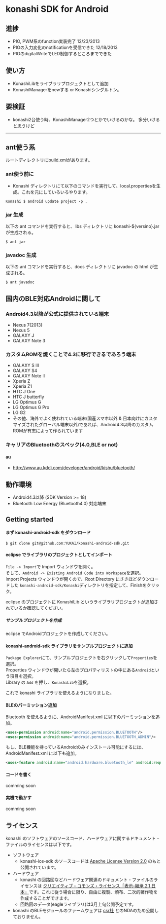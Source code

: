# konashi SDK for Android

## 進捗
- PIO, PWM系のfunction実装完了 12/23/2013
- PIOの入力変化のnotificationを受信できた 12/18/2013
- PIOのdigitalWriteでLED制御するところまでできた

## 使い方
- KonashiLibをライブラリプロジェクトとして追加 
- KonashiManagerをnewする or Konashiシングルトン。

## 要検証
- konashi2台使う時、KonashiManager2つとかでいけるのかな。 多分いけると思うけど


----

## ant使う系
ルートディレクトリにbuild.xmlがあります。

### ant使う前に
- Konashi ディレクトリにて以下のコマンドを実行して、local.propertiesを生成。これを元にしていろいろやります。

```
Konashi $ android update project -p .
```

### jar 生成
以下の ant コマンドを実行すると、libs ディレクトリに konashi-${versino}.jar が生成される。

```
$ ant jar
```

### javadoc 生成
以下の ant コマンドを実行すると、docs ディレクトリに javadoc の html が生成される。

```
$ ant javadoc
```


## 国内のBLE対応Androidに関して
### Android4.3以降が公式に提供されている端末
- Nexus 7(2013)
- Nexus 5
- GALAXY J
- GALAXY Note 3

### カスタムROMを焼くことで4.3に移行できるであろう端末
- GALAXY S III
- GALAXY S4
- GALAXY Note II
- Xperia Z
- Xperia Z1
- HTC J One
- HTC J butterfly
- LG Optimus G
- LG Optimus G Pro
- LG G2
- その他、海外でよく使われている端末(国産スマホ以外 & 日本向けにカスタマイズされたグローバル端末以外)であれば、Android4.3以降のカスタムROMが有志によって作られています

### キャリアのBluetoothのスペック(4.0,BLE or not)
#### au
- http://www.au.kddi.com/developer/android/kishu/bluetooth/

## 動作環境
- Android4.3以降 (SDK Version >= 18)
- Bluetooth Low Energy (Bluetooth4.0) 対応端末

## Getting started

#### まず konashi-android-sdk をダウンロード
```
$ git clone git@github.com:YUKAI/konashi-android-sdk.git
```

#### eclipse でライブラリのプロジェクトとしてインポート
`File -> Import`で Import ウィンドウを開く。<br/>
そして、`Android -> Existing Android Code into Workspace`を選択。<br/>
Import Projects ウィンドウが開くので、Root Directory にさきほどダウンロードした `konashi-android-sdk/Konashi`ディレクトリを指定して、Finishをクリック。

eclipse のプロジェクトに KonashiLib というライブラリプロジェクトが追加されているか確認してください。

##### サンプルプロジェクトを作成
eclipse でAndroidプロジェクトを作成してください。

#### konashi-android-sdk ライブラリをサンプルプロジェクトに追加
`Package Explorer`にて、サンプルプロジェクトを右クリックして`Properties`を選択。<br/>
Properties ウィンドウが開いたら左のプロパティリストの中にある`Android`という項目を選択。<br/>
Library の `Add` を押し、`KonashiLib`を選択。

これで konashi ライブラリを使えるようになりました。

#### BLEのパーミッション追加
Bluetooth を使えるように、AndroidManifest.xml に以下のパーミッションを追加。

```xml:AndroidManifest.xml
<uses-permission android:name="android.permission.BLUETOOTH"/>
<uses-permission android:name="android.permission.BLUETOOTH_ADMIN"/>
```

もし、BLE機能を持っているAndroidのみインストール可能にするには、AndroidManifest.xml に以下も追加。

```xml:AndroidManifest.xml
<uses-feature android:name="android.hardware.bluetooth_le" android:required="true"/>
```

#### コードを書く
comming soon

#### 実機で動かす
comming soon


## ライセンス
konashi のソフトウェアのソースコード、ハードウェアに関するドキュメント・ファイルのライセンスは以下です。

- ソフトウェア
  - konashi-ios-sdk のソースコードは [Apache License Version 2.0](http://www.apache.org/licenses/LICENSE-2.0.html) のもと公開されています。
- ハードウェア
  - konashi の回路図などハードウェア関連のドキュメント・ファイルのライセンスは [クリエイティブ・コモンズ・ライセンス「表示-継承 2.1 日本」](http://creativecommons.org/licenses/by-sa/2.1/jp/deed.ja)です。これに従う場合に限り、自由に複製、頒布、二次的著作物を作成することができます。
  - 回路図のデータ(eagleライブラリ)は3月上旬公開予定です。
- konashi のBLEモジュールのファームウェアは [csr社](http://www.csr.com/) とのNDAのため公開しておりません。
